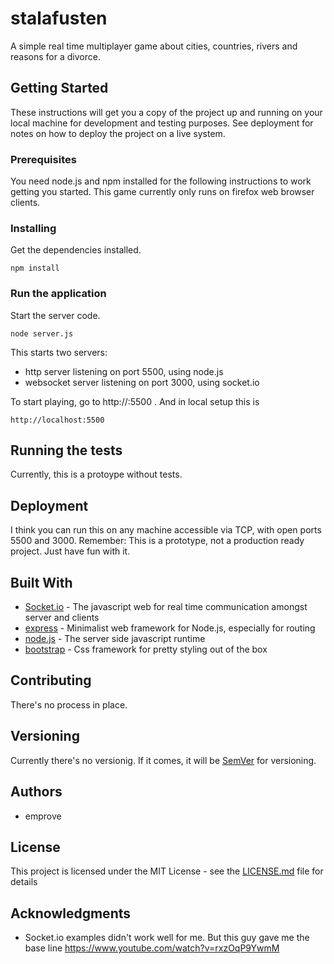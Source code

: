 # stalafusten
A simple real time multiplayer game about cities, countries, rivers and reasons for a divorce.


## Getting Started

These instructions will get you a copy of the project up and running on your local machine for development and testing purposes. See deployment for notes on how to deploy the project on a live system.

### Prerequisites

You need node.js and npm installed for the following instructions to work getting you started. This game currently only runs on firefox web browser clients.


### Installing

Get the dependencies installed.

```
npm install
```

### Run the application
Start the server code.

```
node server.js
```

This starts two servers:
* http server listening on port 5500, using node.js
* websocket server listening on port 3000, using socket.io

To start playing, go to http://<host>:5500 . And in local setup this is

```
http://localhost:5500
```

## Running the tests

Currently, this is a protoype without tests.


## Deployment

I think you can run this on any machine accessible via TCP, with open ports 5500 and 3000. Remember: This is a prototype, not a production ready project. Just have fun with it.

## Built With

* [Socket.io](https://socket.io/) - The javascript web for real time communication amongst server and clients 
* [express](https://expressjs.com/) - Minimalist web framework for Node.js, especially for routing
* [node.js](https://nodejs.org/) - The server side javascript runtime
* [bootstrap](https://getbootstrap.com/) - Css framework for pretty styling out of the box

## Contributing

There's no process in place.

## Versioning

Currently there's no versionig. If it comes, it will be  [SemVer](http://semver.org/) for versioning.

## Authors

* emprove


## License

This project is licensed under the MIT License - see the [LICENSE.md](LICENSE.md) file for details

## Acknowledgments

* Socket.io examples didn't work well for me. But this guy gave me the base line https://www.youtube.com/watch?v=rxzOqP9YwmM


